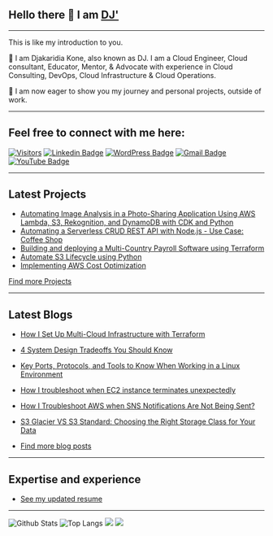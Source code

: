 ## Hello there 👋 I am [DJ'](https://cloudwithdj.com/)

---

This is like my introduction to you. 

🔭 I am Djakaridia Kone, also known as DJ. I am a Cloud Engineer, Cloud consultant, Educator, Mentor, & Advocate with experience in Cloud Consulting, DevOps, Cloud Infrastructure & Cloud Operations. 

🌱 I am now eager to show you my journey and personal projects, outside of work.


---

## Feel free to connect with me here:

[![Visitors](https://api.visitorbadge.io/api/visitors?path=djcloudking%2Fdjcloudking&label=VISITORS&countColor=%23263759)](https://visitorbadge.io/status?path=djcloudking%2Fdjcloudking)
[![Linkedin Badge](https://img.shields.io/badge/-LinkedIn-blue?style=flat-square&logo=Linkedin&logoColor=white&link=https://www.linkedin.com/in/djakaridiakone/)](https://www.linkedin.com/in/djakaridiakone/)
[![WordPress Badge](https://img.shields.io/badge/Website-21759B?style=flat-square&logo=wordpress&logoColor=white&link=https://cloudwithdj.com)](https://cloudwithdj.com)
[![Gmail Badge](https://img.shields.io/badge/-Email-c14438?style=flat-square&logo=Gmail&logoColor=white&link=mailto:djkone2025@gmail.com)](mailto:djkone2025@gmail.com)
[![YouTube Badge](https://img.shields.io/badge/Newsletter-FF0000?style=flat-square&logo=convertkit&logoColor=white&link=https://www.whatsnewcloud.com/)](https://www.whatsnewcloud.com/)


---

## Latest Projects

- [Automating Image Analysis in a Photo-Sharing Application Using AWS Lambda, S3, Rekognition, and DynamoDB with CDK and Python](https://github.com/djcloudking/photo-sharing-application-project)
- [Automating a Serverless CRUD REST API with Node.js - Use Case: Coffee Shop](https://github.com/djcloudking/coffee-shop-crud-api-node-js-project)
- [Building and deploying a Multi-Country Payroll Software using Terraform](https://github.com/djcloudking/terraform-projects/tree/main/13_Hybrid%20cloud%20deployment)
- [Automate S3 Lifecycle using Python](https://github.com/djcloudking/automate-s3-lifecycle-policies)
- [Implementing AWS Cost Optimization](https://github.com/djcloudking/aws-cost-optimization-with-ebs-snapshot-and-lambda-project)

[Find more Projects ](https://github.com/djcloudking?tab=repositories)


---

## Latest Blogs

- <a href="https://cloudwithdj.com/how-i-set-up-multi-cloud-infrastructure-with-terraform/"> How I Set Up Multi-Cloud Infrastructure with Terraform</a>
- <a href="https://cloudwithdj.com/4-system-design-tradeoffs-you-should-know/"> 4 System Design Tradeoffs You Should Know </a>
- <a href="https://cloudwithdj.com/key-ports-protocols-and-tools-to-know-when-working-in-a-linux-environment/">Key Ports, Protocols, and Tools to Know When Working in a Linux Environment </a>
- <a href="https://cloudwithdj.com/how-i-troubleshoot-when-ec2-instance-terminates-unexpectedly/"> How I troubleshoot when EC2 instance terminates unexpectedly </a>
- <a href="https://cloudwithdj.com/how-i-troubleshoot-aws-when-sns-notifications-are-not-being-sent/"> How I Troubleshoot AWS when SNS Notifications Are Not Being Sent? </a>
- <a href="https://cloudwithdj.com/s3-glacier-vs-s3-standard-choosing-the-right-storage-class-for-your-data/"> S3 Glacier VS S3 Standard: Choosing the Right Storage Class for Your Data </a>

- [Find more blog posts](https://cloudwithdj.com.blog)
  

---

## Expertise and experience

- [See my updated resume](https://github.com/djcloudking/resume-portfolio)


---


![Github Stats](https://github-readme-stats.vercel.app/api?username=djcloudking&count_private=true&show_icons=true&include_all_commits=true)
![Top Langs](https://github-readme-stats.vercel.app/api/top-langs/?username=djcloudking&hide=TeX&layout=compact)
[![](https://github-profile-summary-cards.vercel.app/api/cards/most-commit-language?username=djcloudking&theme=default)](https://github.com/vn7n24fzkq/github-profile-summary-cards) 
[![](https://github-profile-summary-cards.vercel.app/api/cards/profile-details?username=djcloudking&theme=default)](https://github.com/vn7n24fzkq/github-profile-summary-cards)

